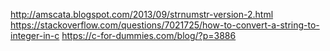 http://amscata.blogspot.com/2013/09/strnumstr-version-2.html
https://stackoverflow.com/questions/7021725/how-to-convert-a-string-to-integer-in-c
https://c-for-dummies.com/blog/?p=3886